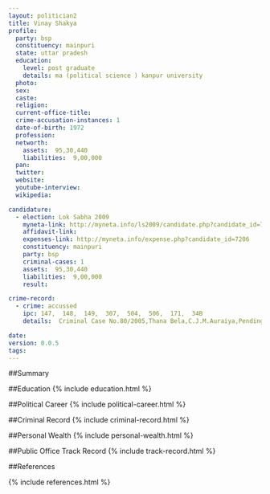 ```yaml
---
layout: politician2
title: Vinay Shakya
profile: 
  party: bsp
  constituency: mainpuri
  state: uttar pradesh
  education: 
    level: post graduate
    details: ma (political science ) kanpur university
  photo: 
  sex: 
  caste: 
  religion: 
  current-office-title: 
  crime-accusation-instances: 1
  date-of-birth: 1972
  profession: 
  networth: 
    assets:  95,30,440
    liabilities:  9,00,000
  pan: 
  twitter: 
  website: 
  youtube-interview: 
  wikipedia: 

candidature: 
  - election: Lok Sabha 2009
    myneta-link: http://myneta.info/ls2009/candidate.php?candidate_id=7206
    affidavit-link: 
    expenses-link: http://myneta.info/expense.php?candidate_id=7206
    constituency: mainpuri 
    party: bsp
    criminal-cases: 1
    assets:  95,30,440
    liabilities:  9,00,000
    result:  

crime-record: 
  - crime: accussed
    ipc: 147,  148,  149,  307,  504,  506,  171,  34B
    details:  Criminal Case No.80/2005,Thana Bela,C.J.M.Auraiya,Pending  

date: 
version: 0.0.5
tags: 
---
```

##Summary


##Education
{% include education.html %}


##Political Career
{% include political-career.html %}


##Criminal Record
{% include criminal-record.html %}


##Personal Wealth
{% include personal-wealth.html %}


##Public Office Track Record
{% include track-record.html %}


##References


{% include references.html %}